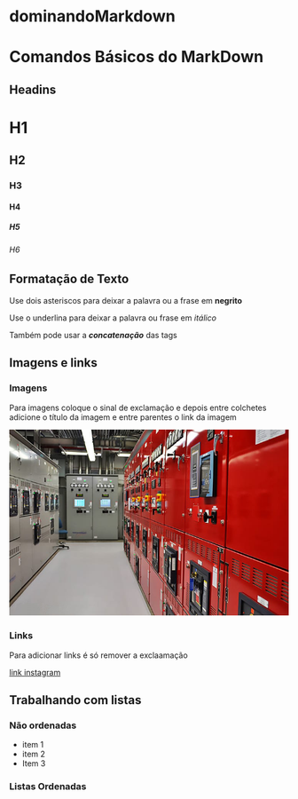 # dominandoMarkdown
# Comandos Básicos do MarkDown

## Headins

# H1
## H2
### H3
#### H4
##### H5
###### H6

## Formatação de Texto
Use dois asteriscos para deixar a palavra ou a frase em **negrito**

Use o underlina para deixar a palavra ou frase em _itálico_

Também pode usar a _**concatenação**_ das tags

## Imagens e links

### Imagens
Para imagens coloque o sinal de exclamação e depois entre colchetes adicione o título da imagem e entre parentes o link da imagem

![Primeira Imagem](img-loto-02.jpg)

### Links
Para adicionar links é só remover a exclaamação

[link instagram](https://www.instagram.com/leo.c.lobo/)

## Trabalhando com listas

### Não ordenadas
 * item 1 
 * item 2
 * Item 3

### Listas Ordenadas

